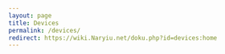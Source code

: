 ```yaml
---
layout: page
title: Devices
permalink: /devices/
redirect: https://wiki.Naryiu.net/doku.php?id=devices:home
---
```

